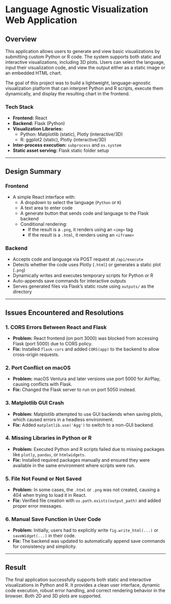 # Language Agnostic Visualization Web Application

## Overview

This application allows users to generate and view basic visualizations by submitting custom Python or R code. The system supports both static and interactive visualizations, including 3D plots. Users can select the language, input their visualization code, and view the output either as a static image or an embedded HTML chart.

The goal of this project was to build a lightweight, language-agnostic visualization platform that can interpret Python and R scripts, execute them dynamically, and display the resulting chart in the frontend.

### Tech Stack

- **Frontend:** React
- **Backend:** Flask (Python)
- **Visualization Libraries:**
  - Python: Matplotlib (static), Plotly (interactive/3D)
  - R: ggplot2 (static), Plotly (interactive/3D)
- **Inter-process execution:** `subprocess` and `os.system`
- **Static asset serving:** Flask static folder setup

---

## Design Summary

### Frontend

- A simple React interface with:
  - A dropdown to select the language (`Python` or `R`)
  - A text area to enter code
  - A generate button that sends code and language to the Flask backend
  - Conditional rendering:
    - If the result is a `.png`, it renders using an `<img>` tag
    - If the result is a `.html`, it renders using an `<iframe>`

### Backend

- Accepts code and language via POST request at `/api/execute`
- Detects whether the code uses Plotly (`.html`) or generates a static plot (`.png`)
- Dynamically writes and executes temporary scripts for Python or R
- Auto-appends save commands for interactive outputs
- Serves generated files via Flask’s static route using `outputs/` as the directory

---

## Issues Encountered and Resolutions

### 1. CORS Errors Between React and Flask
- **Problem:** React frontend (on port 3000) was blocked from accessing Flask (port 5000) due to CORS policy.
- **Fix:** Installed `flask-cors` and added `CORS(app)` to the backend to allow cross-origin requests.

### 2. Port Conflict on macOS
- **Problem:** macOS Ventura and later versions use port 5000 for AirPlay, causing conflicts with Flask.
- **Fix:** Changed the Flask server to run on port 5050 instead.

### 3. Matplotlib GUI Crash
- **Problem:** Matplotlib attempted to use GUI backends when saving plots, which caused errors in a headless environment.
- **Fix:** Added `matplotlib.use('Agg')` to switch to a non-GUI backend.

### 4. Missing Libraries in Python or R
- **Problem:** Executed Python and R scripts failed due to missing packages like `plotly`, `pandas`, or `htmlwidgets`.
- **Fix:** Installed required packages manually and ensured they were available in the same environment where scripts were run.

### 5. File Not Found or Not Saved
- **Problem:** In some cases, the `.html` or `.png` was not created, causing a 404 when trying to load it in React.
- **Fix:** Verified file creation with `os.path.exists(output_path)` and added proper error messages.

### 6. Manual Save Function in User Code
- **Problem:** Initially, users had to explicitly write `fig.write_html(...)` or `saveWidget(...)` in their code.
- **Fix:** The backend was updated to automatically append save commands for consistency and simplicity.

---

## Result

The final application successfully supports both static and interactive visualizations in Python and R. It provides a clean user interface, dynamic code execution, robust error handling, and correct rendering behavior in the browser. Both 2D and 3D plots are supported.
